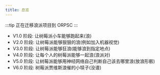 ```yaml
---
title: 总览
---
```


:::tip
正在迁移浪派项目到 ORPSC
:::

- V1.0 阶段: 让树莓派小车能够跑起来(浪)
- V2.0 阶段: 让树莓派能够狠狠的浪(例如加入机器视觉)
- V3.0 阶段: 让树莓派能够狂浪(能够浪到指定地点)
- V4.0 阶段: 让每个人的树莓派能够一起浪(浪派对)
- V5.0 阶段: 让树莓派能够用神经网络自己判断自己该去哪里浪(放浪形骸)
- V6.0 阶段: 树莓派贾维斯浪催的小犊子(没谱)
